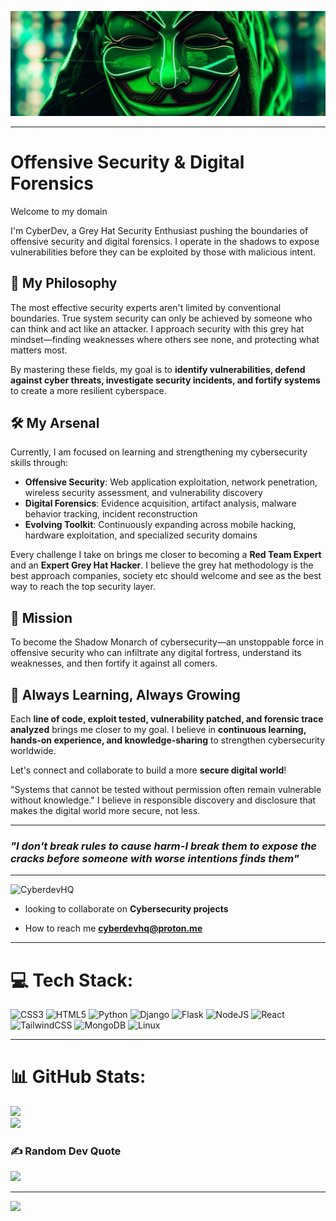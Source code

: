 <div> 
 
![image alt](https://github.com/CyberdevHQ/CyberdevHQ/blob/d68ff6ffcfbd2406e2e622f0e7d568f56acb2015/1500x500.jpeg)

<hr>

#   Offensive Security & Digital Forensics

Welcome to my domain

I'm CyberDev, a Grey Hat Security Enthusiast pushing the boundaries of offensive security and digital forensics. I operate in the shadows to expose vulnerabilities before they can be exploited by those with malicious intent.

## 🔮 My Philosophy

The most effective security experts aren't limited by conventional boundaries. True system security can only be achieved by someone who can think and act like an attacker. I approach security with this grey hat mindset—finding weaknesses where others see none, and protecting what matters most.

By mastering these fields, my goal is to **identify vulnerabilities, defend against cyber threats, investigate security incidents, and fortify systems** to create a more resilient cyberspace.

## 🛠️ My Arsenal

Currently, I am focused on learning and strengthening my cybersecurity skills through:
- **Offensive Security**: Web application exploitation, network penetration, wireless security assessment, and vulnerability discovery
- **Digital Forensics**: Evidence acquisition, artifact analysis, malware behavior tracking, incident reconstruction
- **Evolving Toolkit**: Continuously expanding across mobile hacking, hardware exploitation, and specialized security domains

Every challenge I take on brings me closer to becoming a **Red Team Expert** and an **Expert Grey Hat Hacker**. I believe the grey hat methodology is the best approach companies, society etc should welcome and see as the best way to reach the top security layer.

## 🎯 Mission

To become the Shadow Monarch of cybersecurity—an unstoppable force in offensive security who can infiltrate any digital fortress, understand its weaknesses, and then fortify it against all comers.

## 🚀 Always Learning, Always Growing

Each **line of code, exploit tested, vulnerability patched, and forensic trace analyzed** brings me closer to my goal. I believe in **continuous learning, hands-on experience, and knowledge-sharing** to strengthen cybersecurity worldwide.

Let's connect and collaborate to build a more **secure digital world**!

"Systems that cannot be tested without permission often remain vulnerable without knowledge." I believe in responsible discovery and disclosure that makes the digital world more secure, not less.

---
### *"I don't break rules to cause harm-I break them to expose the cracks before someone with worse intentions finds them"*

<hr>
<p align="left"> <img src="https://komarev.com/ghpvc/?username=CyberdevHQ&label=Profile%20views&color=0e75b6&style=flat" alt="CyberdevHQ" /> </p>

- looking to collaborate on **Cybersecurity projects**

- How to reach me **cyberdevhq@proton.me**
<hr>

<div align="left">
 
 # 💻 Tech Stack:
![CSS3](https://img.shields.io/badge/css3-%231572B6.svg?style=for-the-badge&logo=css3&logoColor=white) ![HTML5](https://img.shields.io/badge/html5-%23E34F26.svg?style=for-the-badge&logo=html5&logoColor=white) ![Python](https://img.shields.io/badge/python-3670A0?style=for-the-badge&logo=python&logoColor=ffdd54) ![Django](https://img.shields.io/badge/django-%23092E20.svg?style=for-the-badge&logo=django&logoColor=white) ![Flask](https://img.shields.io/badge/flask-%23000.svg?style=for-the-badge&logo=flask&logoColor=white) ![NodeJS](https://img.shields.io/badge/node.js-6DA55F?style=for-the-badge&logo=node.js&logoColor=white) ![React](https://img.shields.io/badge/react-%2320232a.svg?style=for-the-badge&logo=react&logoColor=%2361DAFB) ![TailwindCSS](https://img.shields.io/badge/tailwindcss-%2338B2AC.svg?style=for-the-badge&logo=tailwind-css&logoColor=white) ![MongoDB](https://img.shields.io/badge/MongoDB-%234ea94b.svg?style=for-the-badge&logo=mongodb&logoColor=white) ![Linux](https://img.shields.io/badge/Linux-%23FCC624.svg?style=for-the-badge&logo=linux&logoColor=black)
<hr>

# 📊 GitHub Stats:
![](https://github-readme-stats.vercel.app/api?username=CyberdevHQ&theme=dark&hide_border=false&include_all_commits=true&count_private=true)<br/>
![](https://github-readme-streak-stats.herokuapp.com/?user=CyberdevHQ&theme=dark&hide_border=false)<br/>

### ✍️ Random Dev Quote
![](https://quotes-github-readme.vercel.app/api?type=horizontal&theme=radical)

---
[![](https://visitcount.itsvg.in/api?id=CyberdevHQ&icon=0&color=0)](https://visitcount.itsvg.in)

</div>
</div>
